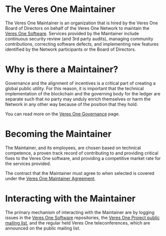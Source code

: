 # The Veres One Maintainer

The Veres One Maintainer is an organization that is hired by the
Veres One Board of Directors on behalf of the Veres One Network to
maintain the
[Veres One Software](https://github.com/veres-one/). Services provided by
the Maintainer include continuous security review (and 3rd party audits),
managing community contributions, correcting software defects, and
implementing new features identified by the Network participants or
the Board of Directors.

# Why is there a Maintainer?

Governance and the alignment of incentives is a critical part of creating a
global public utility. For this reason, it is important that the technical
implementation of the blockchain and the governing body for the ledger are
separate such that no party may unduly enrich themselves or harm the Network
in any other way because of the position that they hold.

You can read more on the [Veres One Governance](governance.md) page.

# Becoming the Maintainer

The Maintainer, and its employees, are chosen based on technical competence,
a proven track record of contributing to and providing critical fixes to
the Veres One software, and providing a competitive market rate for the
services provided.

The contract that the Maintainer must agree to when selected is covered
under the [Veres One Maintainer Agreement](../agreements/maintainer.md).

# Interacting with the Maintainer

The primary mechanism of interacting with the Maintainer are by logging
issues in the [Veres One Software](https://github.com/veres-one/) repositories,
the [Veres One Project public mailing list](https://github.com/veres-one/), and
the regular held Veres One teleconferences, which are announced on the public
mailing list.
